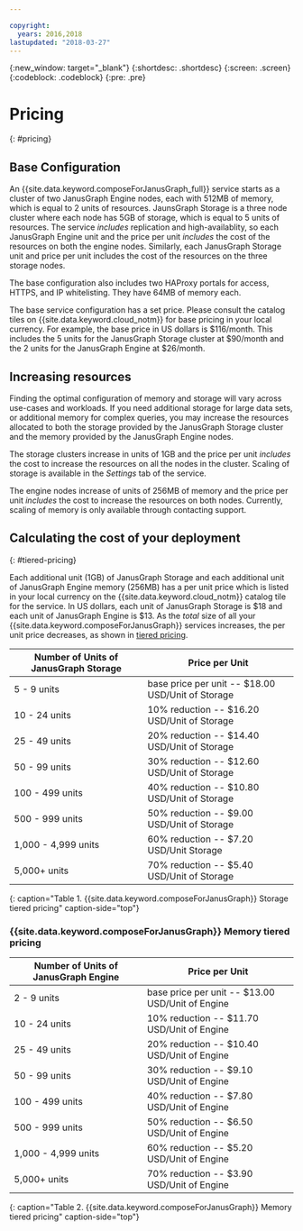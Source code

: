 ```yaml
---

copyright:
  years: 2016,2018
lastupdated: "2018-03-27"
---
```


{:new_window: target="_blank"}
{:shortdesc: .shortdesc}
{:screen: .screen}
{:codeblock: .codeblock}
{:pre: .pre}

# Pricing
{: #pricing}

## Base Configuration
An {{site.data.keyword.composeForJanusGraph_full}} service starts as a cluster of two JanusGraph Engine nodes, each with 512MB of memory, which is equal to 2 units of resources. JaunsGraph Storage is a three node cluster where each node has 5GB of storage, which is equal to 5 units of resources. The service _includes_ replication and high-availablity, so each JanusGraph Engine unit and the price per unit _includes_ the cost of the resources on both the engine nodes. Similarly, each JanusGraph Storage unit and price per unit includes the cost of the resources on the three storage nodes.

The base configuration also includes two HAProxy portals for access, HTTPS, and IP whitelisting. They have 64MB of memory each.

The base service configuration has a set price. Please consult the catalog tiles on {{site.data.keyword.cloud_notm}} for base pricing in your local currency. For example, the base price in US dollars is $116/month. This includes the 5 units for the JanusGraph Storage cluster at $90/month and the 2 units for the JanusGraph Engine at $26/month.

## Increasing resources

Finding the optimal configuration of memory and storage will vary across use-cases and workloads. If you need additional storage for large data sets, or additional memory for complex queries, you may increase the resources allocated to both the storage provided by the JanusGraph Storage cluster and the memory provided by the JanusGraph Engine nodes. 

The storage clusters increase in units of 1GB and the price per unit _includes_ the cost to increase the resources on all the nodes in the cluster. Scaling of storage is available in the _Settings_ tab of the service.
 
The engine nodes increase of units of 256MB of memory and the price per unit _includes_ the cost to increase the resources on both nodes. Currently, scaling of memory is only available through contacting support.

## Calculating the cost of your deployment
{: #tiered-pricing}

Each additional unit (1GB) of JanusGraph Storage and each additional unit of JanusGraph Engine memory (256MB) has a per unit price which is listed in your local currency on the  {{site.data.keyword.cloud_notm}} catalog tile for the service. In US dollars, each unit of JanusGraph Storage is $18 and each unit of JanusGraph Engine is $13. As the _total_ size of all your {{site.data.keyword.composeForJanusGraph}} services increases, the per unit price decreases, as shown in [tiered pricing](#tiered-pricing).

Number of Units of JanusGraph Storage|Price per Unit
----------|-----------
5 - 9 units|base price per unit -- $18.00 USD/Unit of Storage
10 - 24 units|10% reduction -- $16.20 USD/Unit of Storage
25 - 49 units|20% reduction -- $14.40 USD/Unit of Storage
50 - 99 units|30% reduction -- $12.60 USD/Unit of Storage
100 - 499 units|40% reduction -- $10.80 USD/Unit of Storage
500 - 999 units|50% reduction -- $9.00 USD/Unit of Storage
1,000 - 4,999 units|60% reduction -- $7.20 USD/Unit Storage
5,000+ units|70% reduction -- $5.40 USD/Unit of Storage
{: caption="Table 1. {{site.data.keyword.composeForJanusGraph}} Storage tiered pricing" caption-side="top"}

### {{site.data.keyword.composeForJanusGraph}} Memory tiered pricing

Number of Units of JanusGraph Engine|Price per Unit
----------|-----------
2 - 9 units|base price per unit -- $13.00 USD/Unit of Engine
10 - 24 units|10% reduction -- $11.70 USD/Unit of Engine
25 - 49 units|20% reduction -- $10.40 USD/Unit of Engine
50 - 99 units|30% reduction -- $9.10 USD/Unit of Engine
100 - 499 units|40% reduction -- $7.80 USD/Unit of Engine
500 - 999 units|50% reduction -- $6.50 USD/Unit of Engine
1,000 - 4,999 units|60% reduction -- $5.20 USD/Unit of Engine
5,000+ units|70% reduction -- $3.90 USD/Unit of Engine
{: caption="Table 2. {{site.data.keyword.composeForJanusGraph}} Memory tiered pricing" caption-side="top"}
